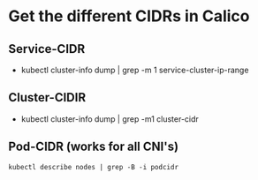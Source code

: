 # Get the different CIDRs in Calico 

## Service-CIDR 

  * kubectl cluster-info dump | grep -m 1 service-cluster-ip-range

## Cluster-CIDIR 

  * kubectl cluster-info dump | grep -m1 cluster-cidr 

## Pod-CIDR (works for all CNI's) 

```
kubectl describe nodes | grep -B -i podcidr
```
